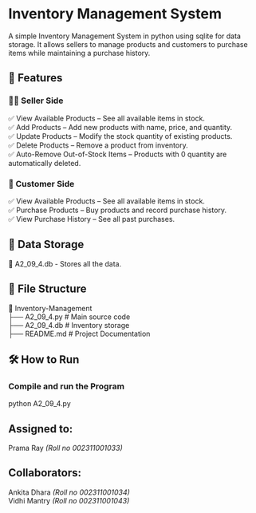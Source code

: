 # Inventory Management System
 A simple Inventory Management System in python using sqlite for data storage. 
 It allows sellers to manage products and customers to purchase items while maintaining a purchase history.

 ## 📌 Features
### 👨‍💼 Seller Side
✅ View Available Products – See all available items in stock.  
✅ Add Products – Add new products with name, price, and quantity.  
✅ Update Products – Modify the stock quantity of existing products.   
✅ Delete Products – Remove a product from inventory.   
✅ Auto-Remove Out-of-Stock Items – Products with 0 quantity are automatically deleted.   

### 🛒 Customer Side
✅ View Available Products – See all available items in stock.   
✅ Purchase Products – Buy products and record purchase history.   
✅ View Purchase History – See all past purchases.   

## 📂 Data Storage
🔹 A2_09_4.db - Stores all the data.    

## 📜 File Structure
📂 Inventory-Management   
 ├── A2_09_4.py        # Main source code   
 ├── A2_09_4.db        # Inventory storage    
 ├── README.md         # Project Documentation   

## 🛠️ How to Run
### Compile and run the Program
python A2_09_4.py


## Assigned to: 
Prama Ray _(Roll no 002311001033)_

## Collaborators:
Ankita Dhara _(Roll no 002311001034)_   
Vidhi Mantry _(Roll no 002311001043)_  
